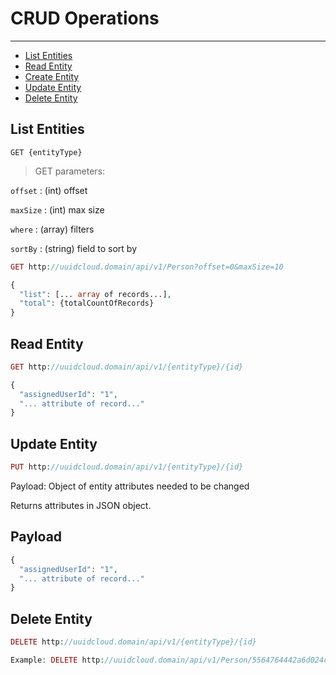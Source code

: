 # CRUD Operations

---

- [List Entities](#section-1)
- [Read Entity](#section-2)
- [Create Entity](#section-3)
- [Update Entity](#section-4)
- [Delete Entity](#section-5)

<a name="section-1"></a>
## List Entities

`GET {entityType}`

> GET parameters:

`offset` : (int) offset

`maxSize` : (int) max size

`where` : (array) filters

`sortBy` : (string) field to sort by


```php
GET http://uuidcloud.domain/api/v1/Person?offset=0&maxSize=10
```

```php
{
  "list": [... array of records...],
  "total": {totalCountOfRecords}
}
```

<a name="section-2"></a>
## Read Entity
```php
GET http://uuidcloud.domain/api/v1/{entityType}/{id}
```

```php
{
  "assignedUserId": "1",
  "... attribute of record..."
}
```

<a name="section-3"></a>
## Update Entity
```php
PUT http://uuidcloud.domain/api/v1/{entityType}/{id}
```
Payload: Object of entity attributes needed to be changed

Returns attributes in JSON object.
## Payload
```php
{
  "assignedUserId": "1",
  "... attribute of record..."
}
```

<a name="section-4"></a>
## Delete Entity
```php
DELETE http://uuidcloud.domain/api/v1/{entityType}/{id}
```

```php
Example: DELETE http://uuidcloud.domain/api/v1/Person/5564764442a6d024c
```



